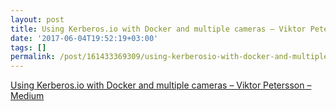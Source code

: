 ```yaml
---
layout: post
title: Using Kerberos.io with Docker and multiple cameras – Viktor Petersson – Medium
date: '2017-06-04T19:52:19+03:00'
tags: []
permalink: /post/161433369309/using-kerberosio-with-docker-and-multiple-cameras
---
```

[Using Kerberos.io with Docker and multiple cameras – Viktor Petersson – Medium](https://medium.com/@vpetersson/using-kerberos-io-with-docker-and-multiple-cameras-9eee66dcae31)
